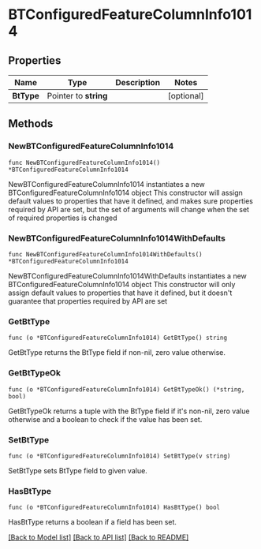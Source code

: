 # BTConfiguredFeatureColumnInfo1014

## Properties

Name | Type | Description | Notes
------------ | ------------- | ------------- | -------------
**BtType** | Pointer to **string** |  | [optional] 

## Methods

### NewBTConfiguredFeatureColumnInfo1014

`func NewBTConfiguredFeatureColumnInfo1014() *BTConfiguredFeatureColumnInfo1014`

NewBTConfiguredFeatureColumnInfo1014 instantiates a new BTConfiguredFeatureColumnInfo1014 object
This constructor will assign default values to properties that have it defined,
and makes sure properties required by API are set, but the set of arguments
will change when the set of required properties is changed

### NewBTConfiguredFeatureColumnInfo1014WithDefaults

`func NewBTConfiguredFeatureColumnInfo1014WithDefaults() *BTConfiguredFeatureColumnInfo1014`

NewBTConfiguredFeatureColumnInfo1014WithDefaults instantiates a new BTConfiguredFeatureColumnInfo1014 object
This constructor will only assign default values to properties that have it defined,
but it doesn't guarantee that properties required by API are set

### GetBtType

`func (o *BTConfiguredFeatureColumnInfo1014) GetBtType() string`

GetBtType returns the BtType field if non-nil, zero value otherwise.

### GetBtTypeOk

`func (o *BTConfiguredFeatureColumnInfo1014) GetBtTypeOk() (*string, bool)`

GetBtTypeOk returns a tuple with the BtType field if it's non-nil, zero value otherwise
and a boolean to check if the value has been set.

### SetBtType

`func (o *BTConfiguredFeatureColumnInfo1014) SetBtType(v string)`

SetBtType sets BtType field to given value.

### HasBtType

`func (o *BTConfiguredFeatureColumnInfo1014) HasBtType() bool`

HasBtType returns a boolean if a field has been set.


[[Back to Model list]](../README.md#documentation-for-models) [[Back to API list]](../README.md#documentation-for-api-endpoints) [[Back to README]](../README.md)


